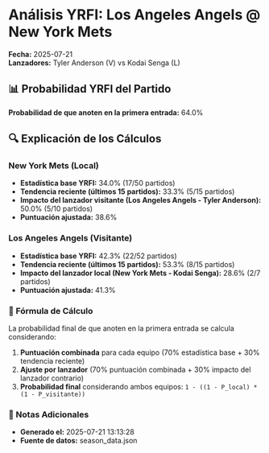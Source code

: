 # Análisis YRFI: Los Angeles Angels @ New York Mets

**Fecha:** 2025-07-21  
**Lanzadores:** Tyler Anderson (V) vs Kodai Senga (L)

## 📊 Probabilidad YRFI del Partido

**Probabilidad de que anoten en la primera entrada:** 64.0%

## 🔍 Explicación de los Cálculos

### New York Mets (Local)
- **Estadística base YRFI:** 34.0% (17/50 partidos)
- **Tendencia reciente (últimos 15 partidos):** 33.3% (5/15 partidos)
- **Impacto del lanzador visitante (Los Angeles Angels - Tyler Anderson):** 50.0% (5/10 partidos)
- **Puntuación ajustada:** 38.6%

### Los Angeles Angels (Visitante)
- **Estadística base YRFI:** 42.3% (22/52 partidos)
- **Tendencia reciente (últimos 15 partidos):** 53.3% (8/15 partidos)
- **Impacto del lanzador local (New York Mets - Kodai Senga):** 28.6% (2/7 partidos)
- **Puntuación ajustada:** 41.3%

### 📝 Fórmula de Cálculo

La probabilidad final de que anoten en la primera entrada se calcula considerando:
1. **Puntuación combinada** para cada equipo (70% estadística base + 30% tendencia reciente)
2. **Ajuste por lanzador** (70% puntuación combinada + 30% impacto del lanzador contrario)
3. **Probabilidad final** considerando ambos equipos: `1 - ((1 - P_local) * (1 - P_visitante))`

### 📌 Notas Adicionales

- **Generado el:** 2025-07-21 13:13:28
- **Fuente de datos:** season_data.json
